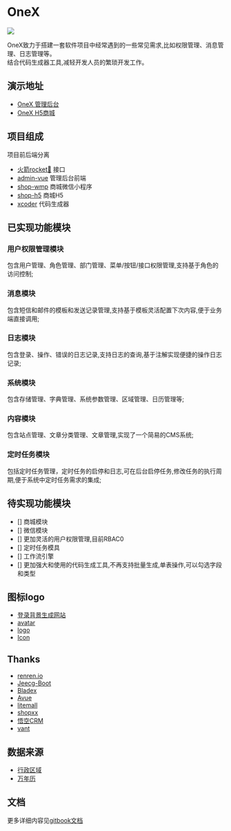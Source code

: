 # OneX
![](https://cdn4.iconfinder.com/data/icons/space-and-astronomy-1/800/rocket-128.png)

OneX致力于搭建一套软件项目中经常遇到的一些常见需求,比如权限管理、消息管理、日志管理等。     
结合代码生成器工具,减轻开发人员的繁琐开发工作。

## 演示地址
* [OneX 管理后台](http://onex-admin.nb6868.com)
* [OneX H5商城](http://onex-shop.nb6868.com)

## 项目组成
项目前后端分离

* [火箭rocket🚀](https://github.com/zhangchaoxu/onex/tree/master/rocket) 接口
* [admin-vue](https://github.com/zhangchaoxu/onex/tree/master/admin-vue) 管理后台前端
* [shop-wmp](https://github.com/zhangchaoxu/onex/tree/master/shop-wmp) 商城微信小程序
* [shop-h5](https://github.com/zhangchaoxu/onex/tree/master/shop-h5) 商城H5
* [xcoder](https://github.com/zhangchaoxu/onex/tree/master/xcoder) 代码生成器

## 已实现功能模块
### 用户权限管理模块
包含用户管理、角色管理、部门管理、菜单/按钮/接口权限管理,支持基于角色的访问控制;

### 消息模块
包含短信和邮件的模板和发送记录管理,支持基于模板灵活配置下次内容,便于业务端直接调用;

### 日志模块
包含登录、操作、错误的日志记录,支持日志的查询,基于注解实现便捷的操作日志记录;

### 系统模块
包含存储管理、字典管理、系统参数管理、区域管理、日历管理等;

### 内容模块
包含站点管理、文章分类管理、文章管理,实现了一个简易的CMS系统;

### 定时任务模块
包括定时任务管理，定时任务的启停和日志,可在后台启停任务,修改任务的执行周期,便于系统中定时任务需求的集成;

## 待实现功能模块
* [] 商城模块
* [] 微信模块
* [] 更加灵活的用户权限管理,目前RBAC0
* [] 定时任务模具
* [] 工作流引擎
* [] 更加强大和使用的代码生成工具,不再支持批量生成,单表操作,可以勾选字段和类型

## 图标logo
* [登录背景生成网站](https://trianglify.io)
* [avatar](https://www.iconfinder.com/iconsets/business-avatar-1)
* [logo](https://www.iconfinder.com/icons/2120156/astronaut_astronomy_rocket_science_space_icon)
* [Icon](https://www.iconfont.cn/collections/detail?cid=9402)

## Thanks
* [renren.io](https://www.renren.io/)
* [Jeecg-Boot](http://www.jeecg.com/)
* [Bladex](https://bladex.vip/#/)
* [Avue](https://avuejs.com/)
* [litemall](https://github.com/linlinjava/litemall)
* [shopxx](https://www.shopxx.net/products/shopxx-b2b2c)
* [悟空CRM](https://gitee.com/wukongcrm/72crm-java)
* [vant](https://youzan.github.io/vant/)

## 数据来源
* [行政区域](https://github.com/xiangyuecn/AreaCity-JsSpider-StatsGov/)
* [万年历]()

## 文档 
更多详细内容见[gitbook文档](https://onex.nb6868.com)
